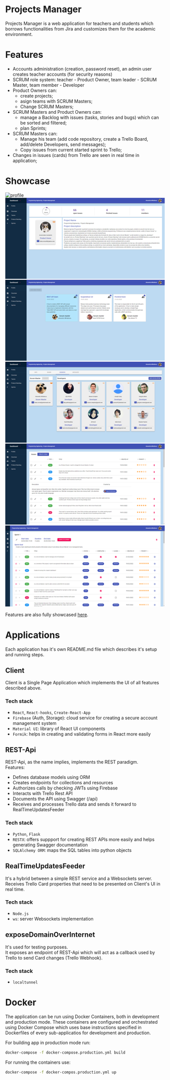 # Projects Manager

Projects Manager is a web application for teachers and students which borrows functionalities from Jira and customizes them for the academic environment.

# Features

-   Accounts administration (creation, password reset), an admin user creates teacher accounts (for security reasons)
-   SCRUM role system: teacher - Product Owner, team leader - SCRUM Master, team member - Developer
-   Product Owners can:
    -   create projects;
    -   asign teams with SCRUM Masters;
    -   Change SCRUM Masters;
-   SCRUM Masters and Product Owners can:
    -   manage a Backlog with issues (tasks, stories and bugs) which can be sorted and filtered;
    -   plan Sprints;
-   SCRUM Masters can:
    -   Manage his team (add code repository, create a Trello Board, add/delete Developers, send messages);
    -   Copy issues from current started sprint to Trello;
-   Changes in issues (cards) from Trello are seen in real time in application;

# Showcase

![profile](ShowcaseImages/profile.gif)
![overview](ShowcaseImages/overview.png)
![teams](ShowcaseImages/teams.png)
![team members](ShowcaseImages/teamMembers.png)
![backlog](ShowcaseImages/backlog.png)
![sprints](ShowcaseImages/sprints.png)

Features are also fully showcased [here](https://youtu.be/pX_okhIoHt8).

# Applications

Each application has it's own README.md file which describes it's setup and running steps.

## Client

Client is a Single Page Application which implements the UI of all features described above.

### Tech stack

-   `React`, `React-hooks`, `Create-React-App`
-   `Firebase` (Auth, Storage): cloud service for creating a secure account management system
-   `Material UI`: library of React UI components
-   `Formik`: helps in creating and validating forms in React more easily

## REST-Api

REST-Api, as the name implies, implements the REST paradigm.\
Features:

-   Defines database models using ORM
-   Creates endpoints for collections and resources
-   Authorizes calls by checking JWTs using Firebase
-   Interacts with Trello Rest API
-   Documents the API using Swagger (/api)
-   Receives and processes Trello data and sends it forward to RealTimeUpdatesFeeder

### Tech stack

-   `Python`, `Flask`
-   `RESTX`: offers suppport for creating REST APIs more easily and helps generating Swagger documentation
-   `SQLAlchemy ORM`: maps the SQL tables into python objects

## RealTimeUpdatesFeeder

It's a hybrid between a simple REST service and a Websockets server.
Receives Trello Card properties that need to be presented on Client's UI in real time.

### Tech stack

-   `Node.js`
-   `ws`: server Websockets implementation

## exposeDomainOverInternet

It's used for testing purposes. \
It exposes an endpoint of REST-Api which will act as a callback used by Trello to send Card changes (Trello Webhook).

### Tech stack

-   `localtunnel`

# Docker

The application can be run using Docker Containers, both in development and production mode.
These containers are configured and orchestrated using Docker Compose which uses base instructions
specified in Dockerfiles of every sub-applicatios for development and production.

For building app in production mode run:

```sh
docker-compose -f docker-compose.production.yml build
```

For running the containers use:

```sh
docker-compose -f docker-compos.production.yml up
```
